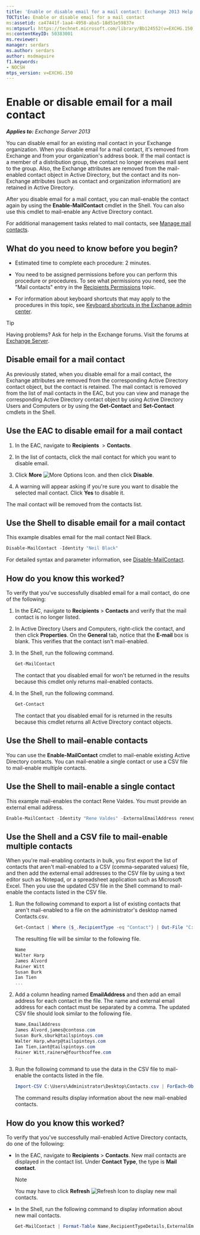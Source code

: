 ```yaml
---
title: 'Enable or disable email for a mail contact: Exchange 2013 Help'
TOCTitle: Enable or disable email for a mail contact
ms:assetid: ca47441f-1aa4-4958-aba5-18d51e59837e
ms:mtpsurl: https://technet.microsoft.com/library/Bb124552(v=EXCHG.150)
ms:contentKeyID: 50383001
ms.reviewer: 
manager: serdars
ms.author: serdars
author: msdmaguire
f1.keywords:
- NOCSH
mtps_version: v=EXCHG.150
---
```


# Enable or disable email for a mail contact

_**Applies to:** Exchange Server 2013_

You can disable email for an existing mail contact in your Exchange organization. When you disable email for a mail contact, it's removed from Exchange and from your organization's address book. If the mail contact is a member of a distribution group, the contact no longer receives mail sent to the group. Also, the Exchange attributes are removed from the mail-enabled contact object in Active Directory, but the contact and its non-Exchange attributes (such as contact and organization information) are retained in Active Directory.

After you disable email for a mail contact, you can mail-enable the contact again by using the **Enable-MailContact** cmdlet in the Shell. You can also use this cmdlet to mail-enable any Active Directory contact.

For additional management tasks related to mail contacts, see [Manage mail contacts](../ExchangeOnline/recipients-in-exchange-online/manage-mail-contacts.md).

## What do you need to know before you begin?

- Estimated time to complete each procedure: 2 minutes.

- You need to be assigned permissions before you can perform this procedure or procedures. To see what permissions you need, see the "Mail contacts" entry in the [Recipients Permissions](recipients-permissions-exchange-2013-help.md) topic.

- For information about keyboard shortcuts that may apply to the procedures in this topic, see [Keyboard shortcuts in the Exchange admin center](keyboard-shortcuts-in-the-exchange-admin-center-2013-help.md).

> [!TIP]
> Having problems? Ask for help in the Exchange forums. Visit the forums at [Exchange Server](https://social.technet.microsoft.com/forums/office/home?category=exchangeserver).

## Disable email for a mail contact

As previously stated, when you disable email for a mail contact, the Exchange attributes are removed from the corresponding Active Directory contact object, but the contact is retained. The mail contact is removed from the list of mail contacts in the EAC, but you can view and manage the corresponding Active Directory contact object by using Active Directory Users and Computers or by using the **Get-Contact** and **Set-Contact** cmdlets in the Shell.

## Use the EAC to disable email for a mail contact

1. In the EAC, navigate to **Recipients**  \> **Contacts**.

2. In the list of contacts, click the mail contact for which you want to disable email.

3. Click **More** ![More Options Icon.](images/JJ150550.5381819e-3b21-4873-8714-e9b956290b28(EXCHG.150).gif "More Options Icon") and then click **Disable**.

4. A warning will appear asking if you're sure you want to disable the selected mail contact. Click **Yes** to disable it.

The mail contact will be removed from the contacts list.

## Use the Shell to disable email for a mail contact

This example disables email for the mail contact Neil Black.

```powershell
Disable-MailContact -Identity "Neil Black"
```

For detailed syntax and parameter information, see [Disable-MailContact](/powershell/module/exchange/Disable-MailContact).

## How do you know this worked?

To verify that you've successfully disabled email for a mail contact, do one of the following:

1. In the EAC, navigate to **Recipients** \> **Contacts** and verify that the mail contact is no longer listed.

2. In Active Directory Users and Computers, right-click the contact, and then click **Properties**. On the **General** tab, notice that the **E-mail** box is blank. This verifies that the contact isn't mail-enabled.

3. In the Shell, run the following command.

    ```powershell
    Get-MailContact
    ```

    The contact that you disabled email for won't be returned in the results because this cmdlet only returns mail-enabled contacts.

4. In the Shell, run the following command.

    ```powershell
    Get-Contact
    ```

    The contact that you disabled email for is returned in the results because this cmdlet returns all Active Directory contact objects.

## Use the Shell to mail-enable contacts

You can use the **Enable-MailContact** cmdlet to mail-enable existing Active Directory contacts. You can mail-enable a single contact or use a CSV file to mail-enable multiple contacts.

## Use the Shell to mail-enable a single contact

This example mail-enables the contact Rene Valdes. You must provide an external email address.

```powershell
Enable-MailContact -Identity "Rene Valdes" -ExternalEmailAddress renev@tailspintoys.com
```

## Use the Shell and a CSV file to mail-enable multiple contacts

When you're mail-enabling contacts in bulk, you first export the list of contacts that aren't mail-enabled to a CSV (comma-separated values) file, and then add the external email addresses to the CSV file by using a text editor such as Notepad, or a spreadsheet application such as Microsoft Excel. Then you use the updated CSV file in the Shell command to mail-enable the contacts listed in the CSV file.

1. Run the following command to export a list of existing contacts that aren't mail-enabled to a file on the administrator's desktop named Contacts.csv.

    ```powershell
    Get-Contact | Where {$_.RecipientType -eq "Contact"} | Out-File "C:\Users\Administrator\Desktop\Contacts.csv"
    ```

    The resulting file will be similar to the following file.

    ```powershell
    Name
    Walter Harp
    James Alvord
    Rainer Witt
    Susan Burk
    Ian Tien
    ...
    ```

2. Add a column heading named **EmailAddress** and then add an email address for each contact in the file. The name and external email address for each contact must be separated by a comma. The updated CSV file should look similar to the following file.

    ```powershell
    Name,EmailAddress
    James Alvord,james@contoso.com
    Susan Burk,sburk@tailspintoys.com
    Walter Harp,wharp@tailspintoys.com
    Ian Tien,iant@tailspintoys.com
    Rainer Witt,rainerw@fourthcoffee.com
    ...
    ```

3. Run the following command to use the data in the CSV file to mail-enable the contacts listed in the file.

    ```powershell
    Import-CSV C:\Users\Administrator\Desktop\Contacts.csv | ForEach-Object {Enable-MailContact -Identity $_.Name -ExternalEmailAddress $_.EmailAddress}
    ```

    The command results display information about the new mail-enabled contacts.

## How do you know this worked?

To verify that you've successfully mail-enabled Active Directory contacts, do one of the following:

- In the EAC, navigate to **Recipients** \> **Contacts**. New mail contacts are displayed in the contact list. Under **Contact Type**, the type is **Mail contact**.

    > [!NOTE]
    > You may have to click <STRONG>Refresh</STRONG> <IMG title="Refresh Icon" alt="Refresh Icon" src="images/Dn624163.85f271ca-32a4-426c-842a-d2172567099d(EXCHG.150).gif"> to display new mail contacts.

- In the Shell, run the following command to display information about new mail contacts.

    ```powershell
    Get-MailContact | Format-Table Name,RecipientTypeDetails,ExternalEmailAddress
    ```